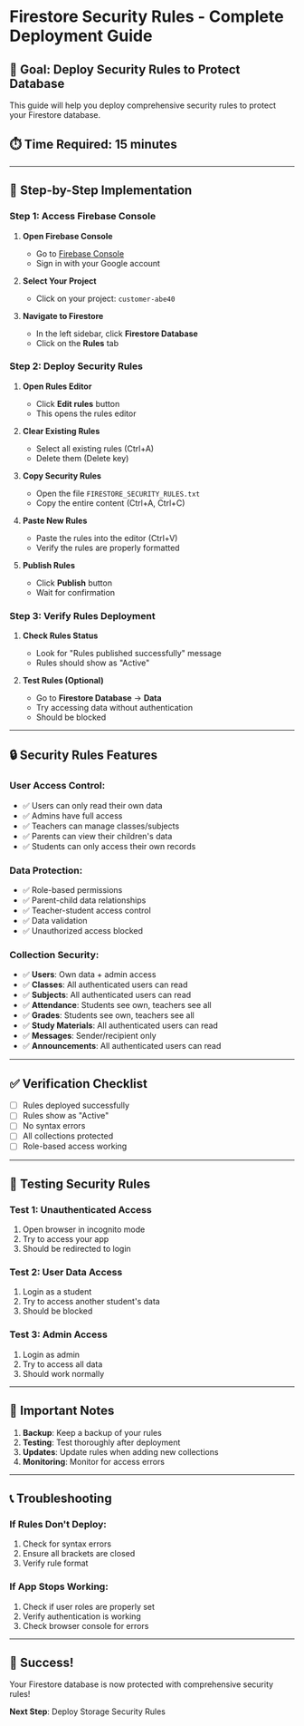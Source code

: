 # Firestore Security Rules - Complete Deployment Guide

## 🎯 **Goal: Deploy Security Rules to Protect Database**

This guide will help you deploy comprehensive security rules to protect your Firestore database.

## ⏱️ **Time Required: 15 minutes**

---

## 🚀 **Step-by-Step Implementation**

### **Step 1: Access Firebase Console**

1. **Open Firebase Console**
   - Go to [Firebase Console](https://console.firebase.google.com)
   - Sign in with your Google account

2. **Select Your Project**
   - Click on your project: `customer-abe40`

3. **Navigate to Firestore**
   - In the left sidebar, click **Firestore Database**
   - Click on the **Rules** tab

### **Step 2: Deploy Security Rules**

1. **Open Rules Editor**
   - Click **Edit rules** button
   - This opens the rules editor

2. **Clear Existing Rules**
   - Select all existing rules (Ctrl+A)
   - Delete them (Delete key)

3. **Copy Security Rules**
   - Open the file `FIRESTORE_SECURITY_RULES.txt`
   - Copy the entire content (Ctrl+A, Ctrl+C)

4. **Paste New Rules**
   - Paste the rules into the editor (Ctrl+V)
   - Verify the rules are properly formatted

5. **Publish Rules**
   - Click **Publish** button
   - Wait for confirmation

### **Step 3: Verify Rules Deployment**

1. **Check Rules Status**
   - Look for "Rules published successfully" message
   - Rules should show as "Active"

2. **Test Rules (Optional)**
   - Go to **Firestore Database** → **Data**
   - Try accessing data without authentication
   - Should be blocked

---

## 🔒 **Security Rules Features**

### **User Access Control:**
- ✅ Users can only read their own data
- ✅ Admins have full access
- ✅ Teachers can manage classes/subjects
- ✅ Parents can view their children's data
- ✅ Students can only access their own records

### **Data Protection:**
- ✅ Role-based permissions
- ✅ Parent-child data relationships
- ✅ Teacher-student access control
- ✅ Data validation
- ✅ Unauthorized access blocked

### **Collection Security:**
- ✅ **Users**: Own data + admin access
- ✅ **Classes**: All authenticated users can read
- ✅ **Subjects**: All authenticated users can read
- ✅ **Attendance**: Students see own, teachers see all
- ✅ **Grades**: Students see own, teachers see all
- ✅ **Study Materials**: All authenticated users can read
- ✅ **Messages**: Sender/recipient only
- ✅ **Announcements**: All authenticated users can read

---

## ✅ **Verification Checklist**

- [ ] Rules deployed successfully
- [ ] Rules show as "Active"
- [ ] No syntax errors
- [ ] All collections protected
- [ ] Role-based access working

---

## 🧪 **Testing Security Rules**

### **Test 1: Unauthenticated Access**
1. Open browser in incognito mode
2. Try to access your app
3. Should be redirected to login

### **Test 2: User Data Access**
1. Login as a student
2. Try to access another student's data
3. Should be blocked

### **Test 3: Admin Access**
1. Login as admin
2. Try to access all data
3. Should work normally

---

## 🚨 **Important Notes**

1. **Backup**: Keep a backup of your rules
2. **Testing**: Test thoroughly after deployment
3. **Updates**: Update rules when adding new collections
4. **Monitoring**: Monitor for access errors

---

## 📞 **Troubleshooting**

### **If Rules Don't Deploy:**
1. Check for syntax errors
2. Ensure all brackets are closed
3. Verify rule format

### **If App Stops Working:**
1. Check if user roles are properly set
2. Verify authentication is working
3. Check browser console for errors

---

## 🎉 **Success!**

Your Firestore database is now protected with comprehensive security rules!

**Next Step**: Deploy Storage Security Rules
